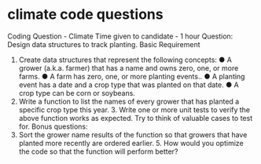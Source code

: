 # climate code questions

Coding Question - Climate 
Time given to candidate - 1 hour 
Question: Design data structures to track planting. 
Basic Requirement 
1. Create data structures that represent the following concepts: 
● A grower (a.k.a. farmer) that has a name and owns zero, one, or more farms. 
● A farm has zero, one, or more planting events.. 
● A planting event has a date and a crop type that was planted on that date. 
● A crop type can be corn or soybeans. 
2. Write a function to list the names of every grower that has planted a specific crop type 
this year. 3. Write one or more unit tests to verify the above function works as expected. Try to think 
of valuable cases to test for. 
Bonus questions: 
4. Sort the grower name results of the function so that growers that have planted more 
recently are ordered earlier. 5. How would you optimize the code so that the function will perform better? 
